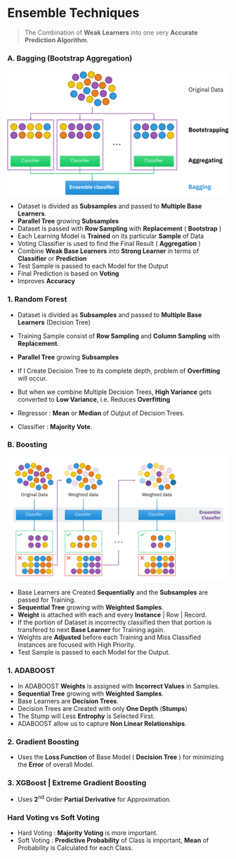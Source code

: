# Ensemble Techniques

> The Combination of **Weak Learners** into one very **Accurate Prediction Algorithm**.

### A. Bagging (Bootstrap Aggregation)

![Ensemble Bagging](Image/EnsembleBagging.svg)

- Dataset is divided as **Subsamples** and passed to **Multiple Base Learners**.
- **Parallel Tree** growing **Subsamples**
- Dataset is passed with **Row Sampling** with **Replacement** ( **Bootstrap** )
- Each Learning Model is **Trained** on its particular **Sample** of Data
- Voting Classifier is used to find the Final Result ( **Aggregation** )
- Combine **Weak Base Learners** into **Strong Learner** in terms of **Classifier** or **Prediction**
- Test Sample is passed to each Model for the Output
- Final Prediction is based on **Voting**
- Improves **Accuracy**

### 1. Random Forest

- Dataset is divided as **Subsamples** and passed to **Multiple Base Learners** (Decision Tree)
- Training Sample consist of **Row Sampling** and **Column Sampling** with **Replacement**.
- **Parallel Tree** growing **Subsamples**
- If I Create Decision Tree to its complete depth, problem of **Overfitting** will occur. 
- But when we combine Multiple Decision Trees, **High Variance** gets converted to **Low Variance**, i.e. Reduces **Overfitting**

- Regressor : **Mean** or **Median** of Output of Decision Trees.
- Classifier : **Majority Vote**.

### B. Boosting

![Ensemble Boosting](Image/EnsembleBoosting.svg)

- Base Learners are Created **Sequentially** and the **Subsamples** are passed for Training.
- **Sequential Tree** growing  with **Weighted Samples**.
- **Weight** is attached with each and every **Instance** | Row | Record.
- If the portion of Dataset is incorrectly classified then that portion is transfered to next **Base Learner** for Training again.
- Weights are **Adjusted** before each Training and Miss Classified Instances are focused with High Priority.
- Test Sample is passed to each Model for the Output.

### 1. ADABOOST

- In ADABOOST **Weights** is assigned with **Incorrect Values** in Samples.
- **Sequential Tree** growing  with **Weighted Samples**.
- Base Learners are **Decision Trees**.
- Decision Trees are Created with only **One Depth** (**Stumps**)
- The Stump will Less **Entrophy** is Selected First.
- ADABOOST allow us to capture **Non Linear Relationships**.

### 2. Gradient Boosting
- Uses the **Loss Function** of Base Model ( **Decision Tree** ) for minimizing the **Error** of overall Model.

### 3. XGBoost | Extreme Gradient Boosting
- Uses **2**<sup>nd</sup> Order **Partial Derivative** for Approximation.

### Hard Voting vs Soft Voting

- Hard Voting : **Majority Voting** is more important.
- Soft Voting : **Predictive Probability** of Class is important, **Mean** of Probability is Calculated for each Class.

